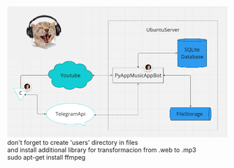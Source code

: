 ![block_diagram](_description/cat.png)
don't forget to create 'users' directory in files  
and install additional library for transformacion from .web to .mp3  
sudo apt-get install ffmpeg
